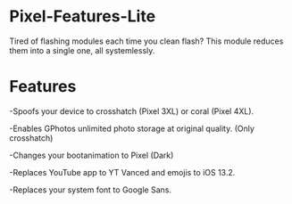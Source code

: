 # Pixel-Features-Lite
Tired of flashing modules each time you clean flash? This module reduces them into a single one, all systemlessly.

# Features

-Spoofs your device to crosshatch (Pixel 3XL) or coral (Pixel 4XL).

-Enables GPhotos unlimited photo storage at original quality. (Only crosshatch)

-Changes your bootanimation to Pixel (Dark)

-Replaces YouTube app to YT Vanced and emojis to iOS 13.2.

-Replaces your system font to Google Sans.


